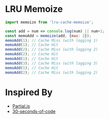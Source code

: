 # LRU Memoize

```javascript
import memoize from 'lru-cache-memoize';

const add = num => console.log(num) || num+1;
const memoAdd = memoize(add, {max: 2});
memoAdd(1); // Cache Miss (with logging 1)
memoAdd(1); // Cache Hit
memoAdd(2); // Cache Miss (with logging 2)
memoAdd(2); // Cache Hit
memoAdd(1); // Cache Hit
memoAdd(3); // Cache Miss (with logging 3)
memoAdd(1); // Cache Hit
memoAdd(2); // Cache Miss (with logging 2)
```

# Inspired By
 - [Partial.js](https://marpple.github.io/partial.js/docs/#memoize)
 - [30-seconds-of-code](https://github.com/30-seconds/30-seconds-of-code#memoize-)
